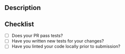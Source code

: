 ## Description

<!--- Explain the purpose of the PR. -->

## Checklist

* [ ] Does your PR pass tests?
* [ ] Have you written new tests for your changes?
* [ ] Have you linted your code locally prior to submission?
